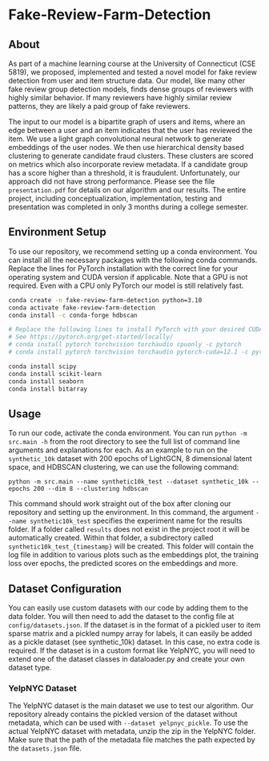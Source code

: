 # Fake-Review-Farm-Detection

## About 
As part of a machine learning course at the University of Connecticut (CSE 5819), we proposed, implemented and tested a novel model for fake review detection from user and item structure data. Our model, like many other fake review group detection models, finds dense groups of reviewers with highly similar behavior. If many reviewers have highly similar review patterns, they are likely a paid group of fake reviewers.

The input to our model is a bipartite graph of users and items, where an edge between a user and an item indicates that the user has reviewed the item. We use a light graph convolutional neural network to generate embeddings of the user nodes. We then use hierarchical density based clustering to generate candidate fraud clusters. These clusters are scored on metrics which also incorporate review metadata. If a candidate group has a score higher than a threshold, it is fraudulent. Unfortunately, our approach did not have strong performance. Please see the file `presentation.pdf` for details on our algorithm and our results. The entire project, including conceptualization, implementation, testing and presentation was completed in only 3 months during a college semester.

## Environment Setup
To use our repository, we recommend setting up a conda environment. You can install all the necessary packages with the following conda commands.
Replace the lines for PyTorch installation with the correct line for your operating system and CUDA version if applicable. Note that a GPU is not required. Even with a CPU only PyTorch our model is still relatively fast.

```bash
conda create -n fake-review-farm-detection python=3.10
conda activate fake-review-farm-detection 
conda install -c conda-forge hdbscan

# Replace the following lines to install PyTorch with your desired CUDA version and OS
# See https://pytorch.org/get-started/locally/
# conda install pytorch torchvision torchaudio cpuonly -c pytorch                     # For Linux with CPU only
# conda install pytorch torchvision torchaudio pytorch-cuda=12.1 -c pytorch -c nvidia # For Linux with CUDA 12.1

conda install scipy
conda install scikit-learn
conda install seaborn
conda install bitarray
```

## Usage
To run our code, activate the conda environment. You can run `python -m src.main -h` from the root directory to see the full list of command line arguments and explanations for each. As an example to run on the `synthetic_10k` dataset with 200 epochs of LightGCN, 8 dimensional latent space, and HDBSCAN clustering, we can use the following command:

`python -m src.main --name synthetic10k_test --dataset synthetic_10k --epochs 200 --dim 8 --clustering hdbscan`

This command should work straight out of the box after cloning our repository and setting up the environment. In this command, the argument `--name synthetic10k_test` specifies the experiment name for the results folder. If a folder called `results` does not exist in the project root it will be automatically created. Within that folder, a subdirectory called `synthetic10k_test_{timestamp}` will be created. This folder will contain the log file in addition to various plots such as the embeddings plot, the training loss over epochs, the predicted scores on the embeddings and more.

## Dataset Configuration
You can easily use custom datasets with our code by adding them to the data folder. You will then need to add the dataset to the config file at `config/datasets.json`. If the dataset is in the format of a pickled user to item sparse matrix and a pickled numpy array for labels, it can easily be added as a pickle dataset (see synthetic_10k) dataset. In this case, no extra code is required. If the dataset is in a custom format like YelpNYC, you will need to extend one of the dataset classes in dataloader.py and create your own dataset type.

### YelpNYC Dataset
The YelpNYC dataset is the main dataset we use to test our algorithm. Our repository already contains the pickled version of the dataset without metadata, which can be used with `--dataset yelpnyc_pickle`. To use the actual YelpNYC dataset with metadata, unzip the zip in the YelpNYC folder. Make sure that the path of the metadata file matches the path expected by the `datasets.json` file.











